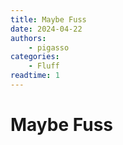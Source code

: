 ```yaml
---
title: Maybe Fuss
date: 2024-04-22
authors:
    - pigasso
categories:
    - Fluff
readtime: 1
---
```


# Maybe Fuss